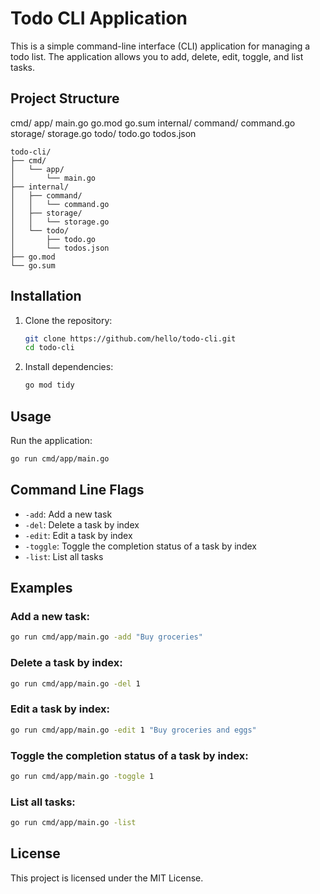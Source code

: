 # Todo CLI Application

This is a simple command-line interface (CLI) application for managing a todo list. The application allows you to add, delete, edit, toggle, and list tasks.

## Project Structure

cmd/ app/ main.go go.mod go.sum internal/ command/ command.go storage/ storage.go todo/ todo.go todos.json

```
todo-cli/
├── cmd/
│   └── app/
│       └── main.go
├── internal/
│   ├── command/
│   │   └── command.go
│   ├── storage/
│   │   └── storage.go
│   └── todo/
│       ├── todo.go
│       └── todos.json
├── go.mod
└── go.sum
```

## Installation

1. Clone the repository:

   ```sh
   git clone https://github.com/hello/todo-cli.git
   cd todo-cli
   ```

2. Install dependencies:
   ```sh
   go mod tidy
   ```

## Usage

Run the application:

```sh
go run cmd/app/main.go
```

## Command Line Flags

- `-add`: Add a new task
- `-del`: Delete a task by index
- `-edit`: Edit a task by index
- `-toggle`: Toggle the completion status of a task by index
- `-list`: List all tasks

## Examples

### Add a new task:

```sh
go run cmd/app/main.go -add "Buy groceries"
```

### Delete a task by index:

```sh
go run cmd/app/main.go -del 1
```

### Edit a task by index:

```sh
go run cmd/app/main.go -edit 1 "Buy groceries and eggs"
```

### Toggle the completion status of a task by index:

```sh
go run cmd/app/main.go -toggle 1
```

### List all tasks:

```sh
go run cmd/app/main.go -list
```

## License

This project is licensed under the MIT License.
